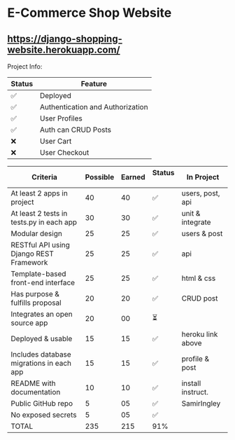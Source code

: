 E-Commerce Shop Website
========================

https://django-shopping-website.herokuapp.com/
-----------------


Project Info:

|        Status         |           Feature                 |
| --------------------- | --------------------------------- |
|          ✅           | Deployed                          |
|          ✅           | Authentication and Authorization  |
|          ✅           | User Profiles                     |
|          ✅           | Auth can CRUD Posts               |
|          ❌           | User Cart                         |
|          ❌           | User Checkout                     |




|Criteria	                                   |  Possible	| Earned | Status  ️|   In Project
|----------------------------------------------|------------|--------|---------|---------------
|At least 2 apps in project	                   |    40	    |  40	 |  ✅     | users, post, api
|At least 2 tests in tests.py in each app	   |    30	    |  30	 |  ✅     | unit & integrate
|Modular design	                               |    25	    |  25    |  ✅     | users & post
|RESTful API using Django REST Framework	   |    25	    |  25	 |  ✅     | api
|Template-based front-end interface	           |    25	    |  25	 |  ✅     | html & css
|Has purpose & fulfills proposal	           |    20	    |  20	 |  ✅     | CRUD post
|Integrates an open source app	               |    20	    |  00	 |  ⏳     | 
|Deployed & usable	                           |    15	    |  15	 |  ✅     | heroku link above
|Includes database migrations in each app	   |    15	    |  15	 |  ✅     | profile & post
|README with documentation	                   |    10	    |  10	 |  ✅     | install instruct.
|Public GitHub repo	                           |     5	    |  05	 |  ✅     | SamirIngley
|No exposed secrets	                           |     5	    |  05	 |  ✅     | 
|TOTAL	                                       |   235	    | 215    |  91%    | 	
